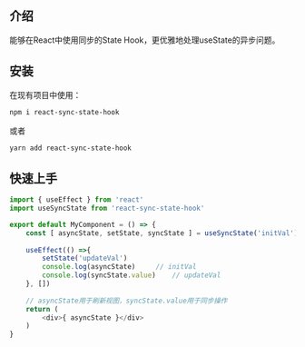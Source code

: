 ## 介绍

能够在React中使用同步的State Hook，更优雅地处理useState的异步问题。

## 安装

在现有项目中使用：

```bash
npm i react-sync-state-hook
```

或者

```bash
yarn add react-sync-state-hook
```

## 快速上手

```js
import { useEffect } from 'react'
import useSyncState from 'react-sync-state-hook'

export default MyComponent = () => {
    const [ asyncState, setState, syncState ] = useSyncState('initVal')
    
    useEffect(() =>{
        setState('updateVal')
        console.log(asyncState)     // initVal
        console.log(syncState.value)    // updateVal
    }, [])
    
    // asyncState用于刷新视图，syncState.value用于同步操作
    return (
        <div>{ asyncState }</div>
    )
}
```

